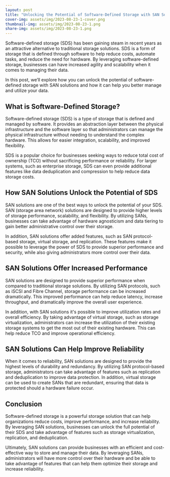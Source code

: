```yaml
---
layout: post
title: "Unlocking the Potential of Software-Defined Storage with SAN Solutions"
cover-img: assets/img/2023-08-23-1-cover.png
thumbnail-img: assets/img/2023-08-23-1.png
share-img: assets/img/2023-08-23-1.png
---
```





Software-defined storage (SDS) has been gaining steam in recent years as an attractive alternative to traditional storage solutions. SDS is a form of storage that is defined through software to help reduce costs, automate tasks, and reduce the need for hardware. By leveraging software-defined storage, businesses can have increased agility and scalability when it comes to managing their data.

In this post, we’ll explore how you can unlock the potential of software-defined storage with SAN solutions and how it can help you better manage and utilize your data. 

## What is Software-Defined Storage?

Software-defined storage (SDS) is a type of storage that is defined and managed by software. It provides an abstraction layer between the physical infrastructure and the software layer so that administrators can manage the physical infrastructure without needing to understand the complex hardware. This allows for easier integration, scalability, and improved flexibility.

SDS is a popular choice for businesses seeking ways to reduce total cost of ownership (TCO) without sacrificing performance or reliability. For larger systems, such as enterprise storage, SDS can even provide additional features like data deduplication and compression to help reduce data storage costs. 

## How SAN Solutions Unlock the Potential of SDS

SAN solutions are one of the best ways to unlock the potential of your SDS. SAN (storage area network) solutions are designed to provide higher levels of storage performance, scalability, and flexibility. By utilizing SANs, businesses can take advantage of hardware agnosticism and data tiering to gain better administrative control over their storage.

In addition, SAN solutions offer added features, such as SAN protocol-based storage, virtual storage, and replication. These features make it possible to leverage the power of SDS to provide superior performance and security, while also giving administrators more control over their data.

## SAN Solutions Offer Increased Performance 

SAN solutions are designed to provide superior performance when compared to traditional storage solutions. By utilizing SAN protocols, such as iSCSI and Fibre Channel, storage performance can be increased dramatically. This improved performance can help reduce latency, increase throughput, and dramatically improve the overall user experience.

In addition, with SAN solutions it's possible to improve utilization rates and overall efficiency. By taking advantage of virtual storage, such as storage virtualization, administrators can increase the utilization of their existing storage systems to get the most out of their existing hardware. This can help reduce TCO and improve operational efficiency.

## SAN Solutions Can Help Improve Reliability

When it comes to reliability, SAN solutions are designed to provide the highest levels of durability and redundancy. By utilizing SAN protocol-based storage, administrators can take advantage of features such as replication and deduplication to improve data protection. In addition, virtual storage can be used to create SANs that are redundant, ensuring that data is protected should a hardware failure occur. 

## Conclusion 

Software-defined storage is a powerful storage solution that can help organizations reduce costs, improve performance, and increase reliability. By leveraging SAN solutions, businesses can unlock the full potential of their SDS and take advantage of features such as storage virtualization, replication, and deduplication.

Ultimately, SAN solutions can provide businesses with an efficient and cost-effective way to store and manage their data. By leveraging SANs, administrators will have more control over their hardware and be able to take advantage of features that can help them optimize their storage and increase reliability.

